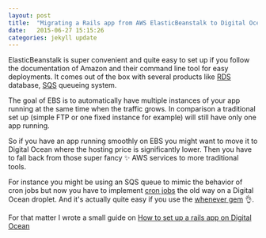 ```yaml
---
layout: post
title:  "Migrating a Rails app from AWS ElasticBeanstalk to Digital Ocean droplets"
date:   2015-06-27 15:15:26
categories: jekyll update
---
```


ElasticBeanstalk is super convenient and quite easy to set up if you follow the documentation of Amazon and their command line tool for easy deployments.
It comes out of the box with several products like [RDS][rds] database, [SQS][sqs] queueing system.

The goal of EBS is to automatically have multiple instances of your app running at the same time when the traffic grows. In comparison a traditional set up (simple FTP or one fixed instance for example) will still have only one app running.

So if you have an app running smoothly on EBS you might want to move it to Digital Ocean where the hosting price is significantly lower. Then you have to fall back from those super fancy :sparkles: AWS services to more traditional tools.

For instance you might be using an SQS queue to mimic the behavior of cron jobs but now you have to implement [cron jobs][cron] the old way on a Digital Ocean droplet. And it's actually quite easy if you use the [whenever gem][whenever] :ok_hand:.

For that matter I wrote a small guide on [How to set up a rails app on Digital Ocean][railsdo]

[sqs]: https://aws.amazon.com/en/sqs/
[rds]: https://aws.amazon.com/en/rds/
[railsdo]: http://pascal.cc/jekyll/update/2015/06/26/ubuntu-vps.html
[cron]: https://fr.wikipedia.org/wiki/Cron
[whenever]: https://github.com/javan/whenever
